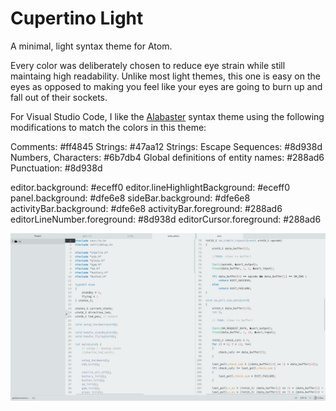 # Cupertino Light

A minimal, light syntax theme for Atom.

Every color was deliberately chosen to reduce eye strain while still maintaing high readability. Unlike most light themes, this one is easy on the eyes as opposed to making you feel like your eyes are going to burn up and fall out of their sockets.

For Visual Studio Code, I like the [Alabaster](https://marketplace.visualstudio.com/items?itemName=tonsky.theme-alabaster) syntax theme using the following modifications to match the colors in this theme:

Comments:                             #ff4845
Strings:                              #47aa12
Strings: Escape Sequences:            #8d938d
Numbers, Characters:                  #6b7db4
Global definitions of entity names:   #288ad6
Punctuation:                          #8d938d

editor.background:                    #eceff0
editor.lineHighlightBackground:       #eceff0
panel.background:                     #dfe6e8
sideBar.background:                   #dfe6e8
activityBar.background:               #dfe6e8
activityBar.foreground:               #288ad6
editorLineNumber.foreground:          #8d938d
editorCursor.foreground:              #288ad6

![Screenshot](cupertino-light-scrot.jpg)

